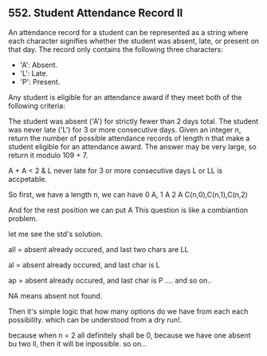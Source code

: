 ## 552. Student Attendance Record II

An attendance record for a student can be represented as a string where each character signifies whether the student was absent, late, or present on that day. The record only contains the following three characters:

* 'A': Absent.
* 'L': Late.
* 'P': Present.

Any student is eligible for an attendance award if they meet both of the following criteria:

The student was absent ('A') for strictly fewer than 2 days total.
The student was never late ('L') for 3 or more consecutive days.
Given an integer n, return the number of possible attendance records of length n that make a student eligible for an attendance award. The answer may be very large, so return it modulo 109 + 7.

A + A < 2 & L never late for 3 or more consecutive days L or LL is accpetable.

So first, we have a length n, we can have 0 A, 1 A 2 A C(n,0),C(n,1),C(n,2)

And for the rest position we can put A This question is like a combiantion problem.

let me see the std's solution.

all = absent already occured, and last two chars are LL

al = absent already occured, and last char is L

ap = absent already occured, and last char is P
.... and so on.. 

NA means absent not found.

Then it's simple logic that how many options do we have from each each possibility. which can be understood from a dry run!.

because when n = 2 all definitely shall be 0, because we have one absent bu two ll, then it will be inpossible. so on...

